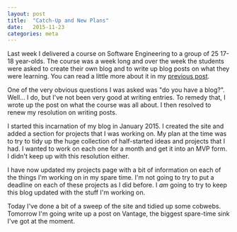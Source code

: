 ```yaml
---
layout: post
title:  "Catch-Up and New Plans"
date:   2015-11-23
categories: meta
---
```

Last week I delivered a course on Software Engineering to a group of 25 17-18 year-olds. The course was a week long and over the week the students were asked to create their own blog and to write up blog posts on what they were learning. You can read a little more about it in my [previous post](/2015/11/23/cs_and_se_at_vp/).

One of the very obvious questions I was asked was "do you have a blog?". Well... I do, but I've not been very good at writing entries. To remedy that, I wrote up the post on what the course was all about. I then resolved to renew my resolution on writing posts.

I started this incarnation of my blog in January 2015. I created the site and added a section for projects that I was working on. My plan at the time was to try to tidy up the huge collection of half-started ideas and projects that I had. I wanted to work on each one for a month and get it into an MVP form. I didn't keep up with this resolution either.

I have now updated my projects page with a bit of information on each of the things I'm working on in my spare time. I'm not going to try to put a deadline on each of these projects as I did before. I _am_ going to try to keep this blog updated with the stuff I'm working on.

Today I've done a bit of a sweep of the site and tidied up some cobwebs. Tomorrow I'm going write up a post on Vantage, the biggest spare-time sink I've got at the moment.
